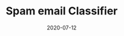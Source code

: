 ---
title: Spam email Classifier
tags: [ javascript, gatsby, typescript ]
date: 2020-07-12
path: projects/spam-email-classifier
cover: ./preview.png
excerpt: While building a CMS for blogging, worpdress is the most commonly used platform. Gatsby has also topped the list recently. This article talk which one to go for and why I shifted from wordpress to gatsby. Is gatsby better than wordpress is the question I would be answering.  
---
